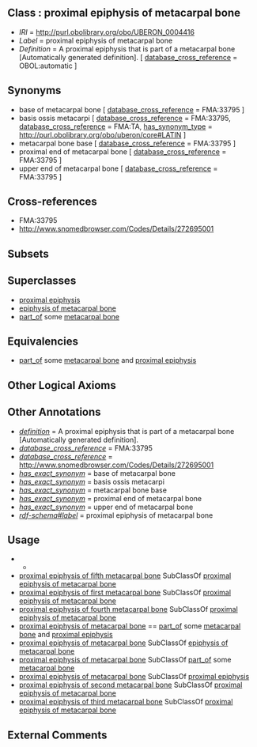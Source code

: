 
## Class : proximal epiphysis of metacarpal bone

 * *IRI* = http://purl.obolibrary.org/obo/UBERON_0004416
 * *Label* = proximal epiphysis of metacarpal bone
 * *Definition* = A proximal epiphysis that is part of a metacarpal bone [Automatically generated definition]. [ [database_cross_reference](../../ef/oboInOwl#hasDbXref.md) = OBOL:automatic ]

## Synonyms

 * base of metacarpal bone [ [database_cross_reference](../../ef/oboInOwl#hasDbXref.md) = FMA:33795 ]
 * basis ossis metacarpi [ [database_cross_reference](../../ef/oboInOwl#hasDbXref.md) = FMA:33795, [database_cross_reference](../../ef/oboInOwl#hasDbXref.md) = FMA:TA, [has_synonym_type](../../pe/oboInOwl#hasSynonymType.md) = http://purl.obolibrary.org/obo/uberon/core#LATIN ]
 * metacarpal bone base [ [database_cross_reference](../../ef/oboInOwl#hasDbXref.md) = FMA:33795 ]
 * proximal end of metacarpal bone [ [database_cross_reference](../../ef/oboInOwl#hasDbXref.md) = FMA:33795 ]
 * upper end of metacarpal bone [ [database_cross_reference](../../ef/oboInOwl#hasDbXref.md) = FMA:33795 ]

## Cross-references

 * FMA:33795
 * http://www.snomedbrowser.com/Codes/Details/272695001

## Subsets


## Superclasses

 * [proximal epiphysis](../../UBERON/80/UBERON_0004380.md)
 * [epiphysis of metacarpal bone](../../UBERON/90/UBERON_0004390.md)
 * [part_of](../../BFO/50/BFO_0000050.md) some [metacarpal bone](../../UBERON/74/UBERON_0002374.md)

## Equivalencies

 * [part_of](../../BFO/50/BFO_0000050.md) some [metacarpal bone](../../UBERON/74/UBERON_0002374.md) and [proximal epiphysis](../../UBERON/80/UBERON_0004380.md)

## Other Logical Axioms


## Other Annotations

 * *[definition](../../IAO/15/IAO_0000115.md)* = A proximal epiphysis that is part of a metacarpal bone [Automatically generated definition].
 * *[database_cross_reference](../../ef/oboInOwl#hasDbXref.md)* = FMA:33795
 * *[database_cross_reference](../../ef/oboInOwl#hasDbXref.md)* = http://www.snomedbrowser.com/Codes/Details/272695001
 * *[has_exact_synonym](../../ym/oboInOwl#hasExactSynonym.md)* = base of metacarpal bone
 * *[has_exact_synonym](../../ym/oboInOwl#hasExactSynonym.md)* = basis ossis metacarpi
 * *[has_exact_synonym](../../ym/oboInOwl#hasExactSynonym.md)* = metacarpal bone base
 * *[has_exact_synonym](../../ym/oboInOwl#hasExactSynonym.md)* = proximal end of metacarpal bone
 * *[has_exact_synonym](../../ym/oboInOwl#hasExactSynonym.md)* = upper end of metacarpal bone
 * *[rdf-schema#label](../../el/rdf-schema#label.md)* = proximal epiphysis of metacarpal bone

## Usage

 * -
 * [proximal epiphysis of fifth metacarpal bone](../../UBERON/26/UBERON_0004426.md) SubClassOf [proximal epiphysis of metacarpal bone](../../UBERON/16/UBERON_0004416.md)
 * [proximal epiphysis of first metacarpal bone](../../UBERON/22/UBERON_0004422.md) SubClassOf [proximal epiphysis of metacarpal bone](../../UBERON/16/UBERON_0004416.md)
 * [proximal epiphysis of fourth metacarpal bone](../../UBERON/25/UBERON_0004425.md) SubClassOf [proximal epiphysis of metacarpal bone](../../UBERON/16/UBERON_0004416.md)
 * [proximal epiphysis of metacarpal bone](../../UBERON/16/UBERON_0004416.md) == [part_of](../../BFO/50/BFO_0000050.md) some [metacarpal bone](../../UBERON/74/UBERON_0002374.md) and [proximal epiphysis](../../UBERON/80/UBERON_0004380.md)
 * [proximal epiphysis of metacarpal bone](../../UBERON/16/UBERON_0004416.md) SubClassOf [epiphysis of metacarpal bone](../../UBERON/90/UBERON_0004390.md)
 * [proximal epiphysis of metacarpal bone](../../UBERON/16/UBERON_0004416.md) SubClassOf [part_of](../../BFO/50/BFO_0000050.md) some [metacarpal bone](../../UBERON/74/UBERON_0002374.md)
 * [proximal epiphysis of metacarpal bone](../../UBERON/16/UBERON_0004416.md) SubClassOf [proximal epiphysis](../../UBERON/80/UBERON_0004380.md)
 * [proximal epiphysis of second metacarpal bone](../../UBERON/23/UBERON_0004423.md) SubClassOf [proximal epiphysis of metacarpal bone](../../UBERON/16/UBERON_0004416.md)
 * [proximal epiphysis of third metacarpal bone](../../UBERON/24/UBERON_0004424.md) SubClassOf [proximal epiphysis of metacarpal bone](../../UBERON/16/UBERON_0004416.md)

## External Comments


